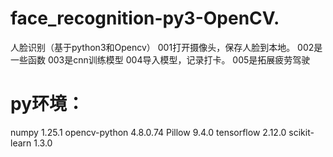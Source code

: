 # face_recognition-py3-OpenCV.
人脸识别（基于python3和Opencv）
001打开摄像头，保存人脸到本地。
002是一些函数
003是cnn训练模型
004导入模型，记录打卡。
005是拓展疲劳驾驶
# py环境：
numpy 1.25.1
opencv-python 4.8.0.74
Pillow 9.4.0
tensorflow 2.12.0
scikit-learn 1.3.0
